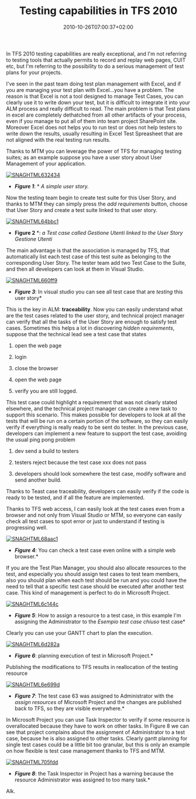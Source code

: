 ﻿---
title: "Testing capabilities in TFS 2010"
description: ""
date: 2010-10-26T07:00:37+02:00
draft: false
tags: [Microsoft Test Manager,Testing]
categories: [Testing]
---
In TFS 2010 testing capabilities are really exceptional, and I'm not referring to testing tools that actually permits to record and replay web pages, CUIT etc, but I'm referring to the possibility to do a serious management of test plans for your projects.

I've seen in the past team doing test plan management with Excel, and if you are managing your test plan with Excel...you have a problem. The reason is that Excel is not a tool designed to manage Test Cases, you can clearly use it to write down your test, but it is difficult to integrate it into your ALM process and really difficult to read. The main problem is that Test plans in excel are completely dethatched from all other artifacts of your process, even if you manage to put all of them into team project SharePoint site. Moreover Excel does not helps you to run test or does not help testers to write down the results, usually resulting in Excel Test Spreasheet that are not aligned with the real testing run results.

Thanks to MTM you can leverage the power of TFS for managing testing suites; as an example suppose you have a user story about User Management of your application.

[![SNAGHTML632434](https://www.codewrecks.com/blog/wp-content/uploads/2010/10/SNAGHTML632434_thumb.png "SNAGHTML632434")](https://www.codewrecks.com/blog/wp-content/uploads/2010/10/SNAGHTML632434.png)

* ***Figure 1***: * *A simple user story.*

Now the testing team begin to create test suite for this User Story, and thanks to MTM they can simply press the *add requirements* button, choose that User Story and create a test suite linked to that user story.

[![SNAGHTML64bbc1](https://www.codewrecks.com/blog/wp-content/uploads/2010/10/SNAGHTML64bbc1_thumb.png "SNAGHTML64bbc1")](https://www.codewrecks.com/blog/wp-content/uploads/2010/10/SNAGHTML64bbc1.png)

* **Figure 2** *: *a Test case called *Gestione Utenti* linked to the User Story *Gestione Utenti**

The main advantage is that the association is managed by TFS, that automatically list each test case of this test suite as belonging to the corresponding User Story. The tester team add two Test Case to the Suite, and then all developers can look at them in Visual Studio.

[![SNAGHTML660ff9](https://www.codewrecks.com/blog/wp-content/uploads/2010/10/SNAGHTML660ff9_thumb.png "SNAGHTML660ff9")](https://www.codewrecks.com/blog/wp-content/uploads/2010/10/SNAGHTML660ff9.png)

* ***Figure 3***: In visual studio you can see all test case that are *testing* this user story*

This is the key in ALM:  **traceability**. Now you can easily understand what are the test cases related to the user story, and technical project manager can verify that all the tasks of the User Story are enough to satisfy test cases. Sometimes this helps a lot in discovering *hidden requirements*, suppose that the technical lead see a test case that states

1) open the web page

2) login

3) close the browser

4) open the web page

5) verify you are still logged.

This test case could highlight a requirement that was not clearly stated elsewhere, and the technical project manager can create a new task to support this scenario. This makes possible for developers to look at all the tests that will be run on a certain portion of the software, so they can easily verify if everything is really ready to be sent do tester. In the previous case, developers can implement a new feature to support the test case, avoiding the usual ping pong problem

1) dev send a build to testers

2) testers reject because the test case xxx does not pass

3) developers should look somewhere the test case, modify software and send another build.

Thanks to Teast case traceability, developers can easily verify if the code is ready to be tested, and if all the feature are implemented.

Thanks to TFS web access, I can easily look at the test cases even from a browser and not only from Visual Studio or MTM, so everyone can easily check all test cases to spot error or just to understand if testing is progressing well.

[![SNAGHTML68aac1](https://www.codewrecks.com/blog/wp-content/uploads/2010/10/SNAGHTML68aac1_thumb.png "SNAGHTML68aac1")](https://www.codewrecks.com/blog/wp-content/uploads/2010/10/SNAGHTML68aac1.png)

* ***Figure 4***: You can check a test case even online with a simple web browser.*

If you are the Test Plan Manager, you should also allocate resources to the test, and especially you should assign test cases to test team members, also you should plan when each test should be run and you could have the need to tell that a specific test case should be executed after another test case. This kind of management is perfect to do in Microsoft Project.

[![SNAGHTML6c144c](https://www.codewrecks.com/blog/wp-content/uploads/2010/10/SNAGHTML6c144c_thumb.png "SNAGHTML6c144c")](https://www.codewrecks.com/blog/wp-content/uploads/2010/10/SNAGHTML6c144c.png)

* ***Figure 5***: How to assign a resource to a test case, in this example I'm assigning the Administrator to the *Esempio test case chiuso* test case*

Clearly you can use your GANTT chart to plan the execution.

[![SNAGHTML6d282a](https://www.codewrecks.com/blog/wp-content/uploads/2010/10/SNAGHTML6d282a_thumb.png "SNAGHTML6d282a")](https://www.codewrecks.com/blog/wp-content/uploads/2010/10/SNAGHTML6d282a.png)

* ***Figure 6***: planning execution of test in Microsoft Project.*

Publishing the modifications to TFS results in reallocation of the testing resource

[![SNAGHTML6e699d](https://www.codewrecks.com/blog/wp-content/uploads/2010/10/SNAGHTML6e699d_thumb.png "SNAGHTML6e699d")](https://www.codewrecks.com/blog/wp-content/uploads/2010/10/SNAGHTML6e699d.png)

* ***Figure 7***: The test case 63 was assigned to Administrator with the *assign resources* of Microsoft Project and the changes are published back to TFS, so they are visible everywhere.*

In Microsoft Project you can use Task Inspector to verify if some resource is overallocated because they have to work on other tasks. In Figure 8 we can see that project complains about the assignment of Administrator to a test case, because he is also assigned to other tasks. Clearly gantt planning for single test cases could be a little bit too granular, but this is only an example on how flexible is test case management thanks to TFS and MTM.

[![SNAGHTML705fdd](https://www.codewrecks.com/blog/wp-content/uploads/2010/10/SNAGHTML705fdd_thumb.png "SNAGHTML705fdd")](https://www.codewrecks.com/blog/wp-content/uploads/2010/10/SNAGHTML705fdd.png)

* ***Figure 8***: the Task Inspector in Project has a warning because the resource Administrator was assigned to too many task.*

Alk.

